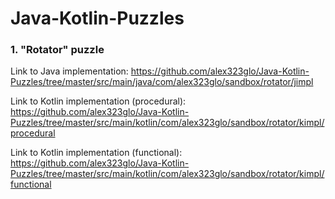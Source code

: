 # Java-Kotlin-Puzzles

### 1. "Rotator" puzzle

Link to Java implementation: https://github.com/alex323glo/Java-Kotlin-Puzzles/tree/master/src/main/java/com/alex323glo/sandbox/rotator/jimpl

Link to Kotlin implementation (procedural): https://github.com/alex323glo/Java-Kotlin-Puzzles/tree/master/src/main/kotlin/com/alex323glo/sandbox/rotator/kimpl/procedural

Link to Kotlin implementation (functional): https://github.com/alex323glo/Java-Kotlin-Puzzles/tree/master/src/main/kotlin/com/alex323glo/sandbox/rotator/kimpl/functional
